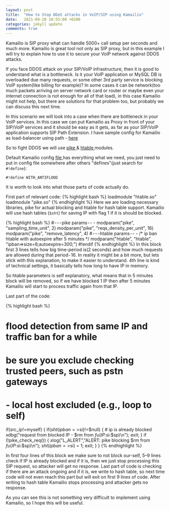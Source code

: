 ```yaml
---
layout: post
title:  "How to Stop DDoS attacks in VoIP/SIP using Kamailio"
date:   2021-09-28 18:55:00 +0200
categories: jekyll update
comments: true
---
```


Kamailio is SIP proxy what can handle 5000+ call setup per seconds and much more. Kamailio is great tool not only as SIP proxy, but in this example I will try to explain how to use it to secure your VoIP network against DDOS attacks.

If you face DDOS attack on your SIP/VoIP infrastructure, then it is good to understand what is a bottleneck. Is it your VoIP application or MySQL DB is overloaded due many requests, or some other 3rd party service is blocking VoIP system(like billing for example)? In some cases it can be network(too much packets arriving on server network card or router or maybe even your internet connection is not enough for all of that load), in this case Kamailio might not help, but there are solutions for that problem too, but probably we can discuss this next time.

In this scenario we will look into a case when there are bottleneck in your VoIP services. In this case we can put Kamailio as Proxy in front of your SIP/VoIP services and it should be easy as it gets, as far as your SIP/VoIP application supports SIP Path Extension. I have sample config for Kamailio as load-balancer using path - 
<a href="https://github.com/os11k/dispatcher">
here
</a>

So to fight DDOS we will use 
<a href="https://www.kamailio.org/docs/modules/devel/modules/pike.html">
pike 
</a>
& 
<a href="https://kamailio.org/docs/modules/devel/modules/htable.html">
htable
</a>
 modules.

Default Kamailio config 
<a href="https://github.com/kamailio/kamailio/blob/master/etc/kamailio.cfg">
file
</a>
 has everything what we need, you just need to put in config file somewhere after others "defines"(just search for `#!define`):

`#!define WITH_ANTIFLOOD`

It is worth to look into what those parts of code actually do.

First part of relevant code:
{% highlight bash %}
loadmodule "htable.so"
loadmodule "pike.so"
{% endhighlight %}
Here we are loading necessary libraries, pike for actual blocking and htable for hash table support. Kamailio will use hash tables (`$sht`) for saving IP with flag 1 if it is should be blocked.

{% highlight bash %}
# - - - pike params - - -
modparam("pike", "sampling_time_unit", 2)
modparam("pike", "reqs_density_per_unit", 16)
modparam("pike", "remove_latency", 4)
# - - - htable params - - -
/* ip ban htable with autoexpire after 5 minutes */
modparam("htable", "htable", "ipban=>size=8;autoexpire=300;")
#!endif
{% endhighlight %}
In this block first 3 lines tells how big time-period is(2 seconds) and how much requests are allowed during that period - 16. In reality it might be a bit more, but lets stick with this explanation, to make it easier to understand. 4th line is kind of technical settings, it basically tells how long to have IP in memory.

So htable parameters is self explanatory, what means that in 5 minutes block will be removed, so if we have blocked 1 IP then after 5 minutes Kamailio will start to process traffic again from that IP.

Last part of the code:

{% highlight bash %}
# flood detection from same IP and traffic ban for a while
# be sure you exclude checking trusted peers, such as pstn gateways
# - local host excluded (e.g., loop to self)
if(src_ip!=myself) {
	if($sht(ipban=>$si)!=$null) {
		# ip is already blocked
		xdbg("request from blocked IP - $rm from $fu (IP:$si:$sp)\n");
		exit;
	}
	if (!pike_check_req()) {
		xlog("L_ALERT","ALERT: pike blocking $rm from $fu (IP:$si:$sp)\n");
		$sht(ipban=>$si) = 1;
		exit;
	}
}
{% endhighlight %}

In first four lines of this block we make sure to not block our-self, 5–9 lines check if IP is already blocked and if it is, then we just stop processing this SIP request, so attacker will get no response. Last part of code is checking if there are an attack ongoing and if it is, we write to hash table, so next time code will not even reach this part but will exit on first 9 lines of code. After writing to hash table Kamailio stops processing and attacker gets no response.

As you can see this is not something very difficult to implement using Kamailio, so I hope this will be useful.

